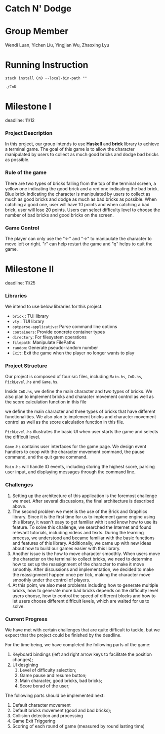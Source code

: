 # Catch N' Dodge

# Group Member

Wendi Luan, Yichen Liu, Yingjian Wu, Zhaoxing Lyu

# Running Instruction

``
stack install CnD --local-bin-path ""
``


``
./CnD
``

# Milestone I
deadline: 11/12

### Project Description

In this project, our group intends to use **Haskell** and **brick** library to achieve a terminal game. The goal of this game is to allow the character manipulated by users to collect as much good bricks and dodge bad bricks as possible. 

### Rule of the game

There are two types of bricks falling from the top of the terminal screen, a yellow one indicating the good brick and a red one indicating the bad brick. Blue brick indicating the character is manipulated by users to collect as much as good bricks and dodge as much as bad bricks as possible. When catching a good one, user will have 10 points and when catching a bad brick, user will lose 20 points. Users can select difficulty level to choose the number of bad bricks and good bricks on the screen.

### Game Control

The player can only use the "<-" and "->" to manipulate the character to move left or right. "r" can help restart the game and "q" helps to quit the game.

# Milestone II
deadline: 11/25

### Libraries

We intend to use below libraries for this project.

- `brick` : TUI library
- `vty` : TUI library
- `optparse-applicative`: Parse command line options
- `containers`: Provide concrete container types
- `directory`: For filesystem operations
- `filepath`: Manipulate FilePaths
- `random`: Generate pseudo-random number
- `Exit`: Exit the game when the player no longer wants to play

### Project Structure

Our project is composed of four src files, including `Main.hs`, `CnD.hs`, `PickLevel.hs` and `Game.hs`.

Inside `CnD.hs`, we define the main character and two types of bricks. We also plan to implement bricks and character movement control as well as the score calculation function in this file

we define the main character and three types of bricks that have different functionalities. We also plan to implement bricks and character movement control as well as the score calculation function in this file.

`PickLevel.hs` illustrates the basic UI when user starts the game and selects the difficult level.

`Game.hs` contains user interfaces for the game page. We design event handlers to coop with the character movement command, the pause command, and the quit game command.

`Main.hs` will handle IO events, including storing the highest score, parsing user input, and displaying messages through the command line.

### Challenges

1. Setting up the architecture of this application is the foremost challenge we meet. After several discussions, the final architecture is described above.
2. The second problem we meet is the use of the Brick and Graphics library. Since it is the first time for us to implement game engine using this library, it wasn't easy to get familiar with it and know how to use its feature. To solve this challenge, we searched the Internet and found relevant tutorials, including videos and texts. During the learning process, we understood and became familiar with the basic functions and features of this library. Additionally, we came up with new ideas about how to build our games easier with this library.
3. Another issue is the how to move character smoothly. When users move the character on the terminal to collect bricks, we need to determine how to set up the reassignment of the character to make it move smoothly. After discussions and implementation, we decided to make the reassignment happen once per tick, making the character move smoothly under the control of players.
4. At this point, we also meet problems including how to generate multiple bricks, how to generate more bad bricks depends on the difficulty level users choose, how to control the speed of different blocks and how to let users choose different difficult levels, which are waited for us to solve.

### Current Progress

We have met with certain challenges that are quite difficult to tackle, but we expect that the project could be finished by the deadline.

For the time being, we have completed the following parts of the game:

1. Keyboard bindings (left and right arrow keys to facilitate the position changes);
2. UI desgining
    1. Level of difficulty selection;
    2. Game pause and resume button;
    3. Main character, good bricks, bad bricks;
    4. Score borad of the user;

The following parts should be implemented next:

1. Default character movement 
2. Default bricks movement (good and bad bricks);
3. Collision detection and processing
4. Game Exit Triggering
5. Scoring of each round of game (measured by round lasting time)
